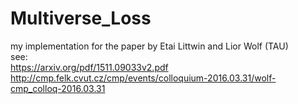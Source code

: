 # Multiverse_Loss
my implementation for the paper by Etai Littwin and Lior Wolf (TAU) <br>
see: <br>
https://arxiv.org/pdf/1511.09033v2.pdf <br>
http://cmp.felk.cvut.cz/cmp/events/colloquium-2016.03.31/wolf-cmp_colloq-2016.03.31

